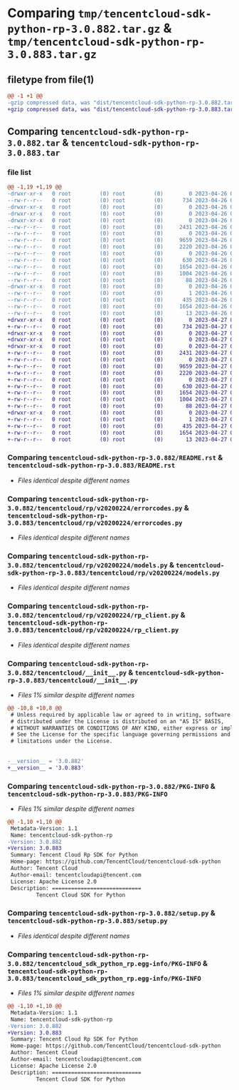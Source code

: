 # Comparing `tmp/tencentcloud-sdk-python-rp-3.0.882.tar.gz` & `tmp/tencentcloud-sdk-python-rp-3.0.883.tar.gz`

## filetype from file(1)

```diff
@@ -1 +1 @@
-gzip compressed data, was "dist/tencentcloud-sdk-python-rp-3.0.882.tar", last modified: Wed Apr 26 03:44:14 2023, max compression
+gzip compressed data, was "dist/tencentcloud-sdk-python-rp-3.0.883.tar", last modified: Thu Apr 27 00:46:37 2023, max compression
```

## Comparing `tencentcloud-sdk-python-rp-3.0.882.tar` & `tencentcloud-sdk-python-rp-3.0.883.tar`

### file list

```diff
@@ -1,19 +1,19 @@
-drwxr-xr-x   0 root         (0) root         (0)        0 2023-04-26 03:44:14.000000 tencentcloud-sdk-python-rp-3.0.882/
--rw-r--r--   0 root         (0) root         (0)      734 2023-04-26 03:44:14.000000 tencentcloud-sdk-python-rp-3.0.882/README.rst
-drwxr-xr-x   0 root         (0) root         (0)        0 2023-04-26 03:44:14.000000 tencentcloud-sdk-python-rp-3.0.882/tencentcloud/
-drwxr-xr-x   0 root         (0) root         (0)        0 2023-04-26 03:44:14.000000 tencentcloud-sdk-python-rp-3.0.882/tencentcloud/rp/
-drwxr-xr-x   0 root         (0) root         (0)        0 2023-04-26 03:44:14.000000 tencentcloud-sdk-python-rp-3.0.882/tencentcloud/rp/v20200224/
--rw-r--r--   0 root         (0) root         (0)     2431 2023-04-26 03:44:14.000000 tencentcloud-sdk-python-rp-3.0.882/tencentcloud/rp/v20200224/errorcodes.py
--rw-r--r--   0 root         (0) root         (0)        0 2023-04-26 03:44:14.000000 tencentcloud-sdk-python-rp-3.0.882/tencentcloud/rp/v20200224/__init__.py
--rw-r--r--   0 root         (0) root         (0)     9659 2023-04-26 03:44:14.000000 tencentcloud-sdk-python-rp-3.0.882/tencentcloud/rp/v20200224/models.py
--rw-r--r--   0 root         (0) root         (0)     2220 2023-04-26 03:44:14.000000 tencentcloud-sdk-python-rp-3.0.882/tencentcloud/rp/v20200224/rp_client.py
--rw-r--r--   0 root         (0) root         (0)        0 2023-04-26 03:44:14.000000 tencentcloud-sdk-python-rp-3.0.882/tencentcloud/rp/__init__.py
--rw-r--r--   0 root         (0) root         (0)      630 2023-04-26 03:44:14.000000 tencentcloud-sdk-python-rp-3.0.882/tencentcloud/__init__.py
--rw-r--r--   0 root         (0) root         (0)     1654 2023-04-26 03:44:14.000000 tencentcloud-sdk-python-rp-3.0.882/PKG-INFO
--rw-r--r--   0 root         (0) root         (0)     1004 2023-04-26 03:44:14.000000 tencentcloud-sdk-python-rp-3.0.882/setup.py
--rw-r--r--   0 root         (0) root         (0)       88 2023-04-26 03:44:14.000000 tencentcloud-sdk-python-rp-3.0.882/setup.cfg
-drwxr-xr-x   0 root         (0) root         (0)        0 2023-04-26 03:44:14.000000 tencentcloud-sdk-python-rp-3.0.882/tencentcloud_sdk_python_rp.egg-info/
--rw-r--r--   0 root         (0) root         (0)        1 2023-04-26 03:44:14.000000 tencentcloud-sdk-python-rp-3.0.882/tencentcloud_sdk_python_rp.egg-info/dependency_links.txt
--rw-r--r--   0 root         (0) root         (0)      435 2023-04-26 03:44:14.000000 tencentcloud-sdk-python-rp-3.0.882/tencentcloud_sdk_python_rp.egg-info/SOURCES.txt
--rw-r--r--   0 root         (0) root         (0)     1654 2023-04-26 03:44:14.000000 tencentcloud-sdk-python-rp-3.0.882/tencentcloud_sdk_python_rp.egg-info/PKG-INFO
--rw-r--r--   0 root         (0) root         (0)       13 2023-04-26 03:44:14.000000 tencentcloud-sdk-python-rp-3.0.882/tencentcloud_sdk_python_rp.egg-info/top_level.txt
+drwxr-xr-x   0 root         (0) root         (0)        0 2023-04-27 00:46:37.000000 tencentcloud-sdk-python-rp-3.0.883/
+-rw-r--r--   0 root         (0) root         (0)      734 2023-04-27 00:46:37.000000 tencentcloud-sdk-python-rp-3.0.883/README.rst
+drwxr-xr-x   0 root         (0) root         (0)        0 2023-04-27 00:46:37.000000 tencentcloud-sdk-python-rp-3.0.883/tencentcloud/
+drwxr-xr-x   0 root         (0) root         (0)        0 2023-04-27 00:46:37.000000 tencentcloud-sdk-python-rp-3.0.883/tencentcloud/rp/
+drwxr-xr-x   0 root         (0) root         (0)        0 2023-04-27 00:46:37.000000 tencentcloud-sdk-python-rp-3.0.883/tencentcloud/rp/v20200224/
+-rw-r--r--   0 root         (0) root         (0)     2431 2023-04-27 00:46:37.000000 tencentcloud-sdk-python-rp-3.0.883/tencentcloud/rp/v20200224/errorcodes.py
+-rw-r--r--   0 root         (0) root         (0)        0 2023-04-27 00:46:37.000000 tencentcloud-sdk-python-rp-3.0.883/tencentcloud/rp/v20200224/__init__.py
+-rw-r--r--   0 root         (0) root         (0)     9659 2023-04-27 00:46:37.000000 tencentcloud-sdk-python-rp-3.0.883/tencentcloud/rp/v20200224/models.py
+-rw-r--r--   0 root         (0) root         (0)     2220 2023-04-27 00:46:37.000000 tencentcloud-sdk-python-rp-3.0.883/tencentcloud/rp/v20200224/rp_client.py
+-rw-r--r--   0 root         (0) root         (0)        0 2023-04-27 00:46:37.000000 tencentcloud-sdk-python-rp-3.0.883/tencentcloud/rp/__init__.py
+-rw-r--r--   0 root         (0) root         (0)      630 2023-04-27 00:46:37.000000 tencentcloud-sdk-python-rp-3.0.883/tencentcloud/__init__.py
+-rw-r--r--   0 root         (0) root         (0)     1654 2023-04-27 00:46:37.000000 tencentcloud-sdk-python-rp-3.0.883/PKG-INFO
+-rw-r--r--   0 root         (0) root         (0)     1004 2023-04-27 00:46:37.000000 tencentcloud-sdk-python-rp-3.0.883/setup.py
+-rw-r--r--   0 root         (0) root         (0)       88 2023-04-27 00:46:37.000000 tencentcloud-sdk-python-rp-3.0.883/setup.cfg
+drwxr-xr-x   0 root         (0) root         (0)        0 2023-04-27 00:46:37.000000 tencentcloud-sdk-python-rp-3.0.883/tencentcloud_sdk_python_rp.egg-info/
+-rw-r--r--   0 root         (0) root         (0)        1 2023-04-27 00:46:37.000000 tencentcloud-sdk-python-rp-3.0.883/tencentcloud_sdk_python_rp.egg-info/dependency_links.txt
+-rw-r--r--   0 root         (0) root         (0)      435 2023-04-27 00:46:37.000000 tencentcloud-sdk-python-rp-3.0.883/tencentcloud_sdk_python_rp.egg-info/SOURCES.txt
+-rw-r--r--   0 root         (0) root         (0)     1654 2023-04-27 00:46:37.000000 tencentcloud-sdk-python-rp-3.0.883/tencentcloud_sdk_python_rp.egg-info/PKG-INFO
+-rw-r--r--   0 root         (0) root         (0)       13 2023-04-27 00:46:37.000000 tencentcloud-sdk-python-rp-3.0.883/tencentcloud_sdk_python_rp.egg-info/top_level.txt
```

### Comparing `tencentcloud-sdk-python-rp-3.0.882/README.rst` & `tencentcloud-sdk-python-rp-3.0.883/README.rst`

 * *Files identical despite different names*

### Comparing `tencentcloud-sdk-python-rp-3.0.882/tencentcloud/rp/v20200224/errorcodes.py` & `tencentcloud-sdk-python-rp-3.0.883/tencentcloud/rp/v20200224/errorcodes.py`

 * *Files identical despite different names*

### Comparing `tencentcloud-sdk-python-rp-3.0.882/tencentcloud/rp/v20200224/models.py` & `tencentcloud-sdk-python-rp-3.0.883/tencentcloud/rp/v20200224/models.py`

 * *Files identical despite different names*

### Comparing `tencentcloud-sdk-python-rp-3.0.882/tencentcloud/rp/v20200224/rp_client.py` & `tencentcloud-sdk-python-rp-3.0.883/tencentcloud/rp/v20200224/rp_client.py`

 * *Files identical despite different names*

### Comparing `tencentcloud-sdk-python-rp-3.0.882/tencentcloud/__init__.py` & `tencentcloud-sdk-python-rp-3.0.883/tencentcloud/__init__.py`

 * *Files 1% similar despite different names*

```diff
@@ -10,8 +10,8 @@
 # Unless required by applicable law or agreed to in writing, software
 # distributed under the License is distributed on an "AS IS" BASIS,
 # WITHOUT WARRANTIES OR CONDITIONS OF ANY KIND, either express or implied.
 # See the License for the specific language governing permissions and
 # limitations under the License.
 
 
-__version__ = '3.0.882'
+__version__ = '3.0.883'
```

### Comparing `tencentcloud-sdk-python-rp-3.0.882/PKG-INFO` & `tencentcloud-sdk-python-rp-3.0.883/PKG-INFO`

 * *Files 1% similar despite different names*

```diff
@@ -1,10 +1,10 @@
 Metadata-Version: 1.1
 Name: tencentcloud-sdk-python-rp
-Version: 3.0.882
+Version: 3.0.883
 Summary: Tencent Cloud Rp SDK for Python
 Home-page: https://github.com/TencentCloud/tencentcloud-sdk-python
 Author: Tencent Cloud
 Author-email: tencentcloudapi@tencent.com
 License: Apache License 2.0
 Description: ============================
         Tencent Cloud SDK for Python
```

### Comparing `tencentcloud-sdk-python-rp-3.0.882/setup.py` & `tencentcloud-sdk-python-rp-3.0.883/setup.py`

 * *Files identical despite different names*

### Comparing `tencentcloud-sdk-python-rp-3.0.882/tencentcloud_sdk_python_rp.egg-info/PKG-INFO` & `tencentcloud-sdk-python-rp-3.0.883/tencentcloud_sdk_python_rp.egg-info/PKG-INFO`

 * *Files 1% similar despite different names*

```diff
@@ -1,10 +1,10 @@
 Metadata-Version: 1.1
 Name: tencentcloud-sdk-python-rp
-Version: 3.0.882
+Version: 3.0.883
 Summary: Tencent Cloud Rp SDK for Python
 Home-page: https://github.com/TencentCloud/tencentcloud-sdk-python
 Author: Tencent Cloud
 Author-email: tencentcloudapi@tencent.com
 License: Apache License 2.0
 Description: ============================
         Tencent Cloud SDK for Python
```


